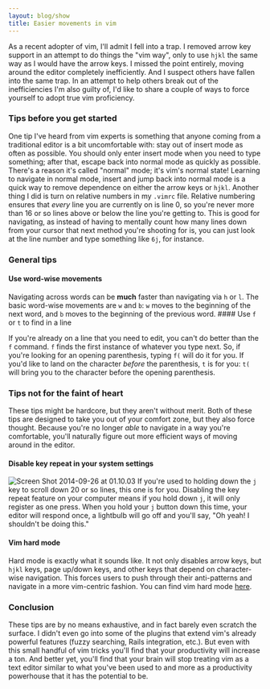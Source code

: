 ```yaml
---
layout: blog/show
title: Easier movements in vim
---
```


As a recent adopter of vim, I'll admit I fell into a trap. I removed arrow key support in an attempt to do things the "vim way", only to use `hjkl` the same way as I would have the arrow keys. I missed the point entirely, moving around the editor completely inefficiently. And I suspect others have fallen into the same trap. In an attempt to help others break out of the inefficiencies I'm also guilty of, I'd like to share a couple of ways to force yourself to adopt true vim proficiency.

### Tips before you get started

 One tip I've heard from vim experts is something that anyone coming from a traditional editor is a bit uncomfortable with: stay out of insert mode as often as possible. You should only enter insert mode when you need to type something; after that, escape back into normal mode as quickly as possible. There's a reason it's called "normal" mode; it's vim's normal state! Learning to navigate in normal mode, insert and jump back into normal mode is a quick way to remove dependence on either the arrow keys or `hjkl`. Another thing I did is turn on relative numbers in my `.vimrc` file. Relative numbering ensures that *every* line you are currently on is line 0, so you're never more than 16 or so lines above or below the line you're getting to. This is good for navigating, as instead of having to mentally count how many lines down from your cursor that next method you're shooting for is, you can just look at the line number and type something like `6j`, for instance.

### General tips

#### Use word-wise movements

 Navigating across words can be **much** faster than navigating via `h` or `l`. The basic word-wise movements are `w` and `b`: `w` moves to the beginning of the next word, and `b` moves to the beginning of the previous word. #### Use `f` or `t` to find in a line

 If you're already on a line that you need to edit, you can't do better than the `f` command. `f` finds the first instance of whatever you type next. So, if you're looking for an opening parenthesis, typing `f(` will do it for you. If you'd like to land on the character *before* the parenthesis, `t` is for you: `t(` will bring you to the character before the opening parenthesis.

### Tips not for the faint of heart

 These tips might be hardcore, but they aren't without merit. Both of these tips are designed to take you out of your comfort zone, but they also force thought. Because you're no longer *able* to navigate in a way you're comfortable, you'll naturally figure out more efficient ways of moving around in the editor.

#### Disable key repeat in your system settings

![Screen Shot 2014-09-26 at 01.10.03](http://res.cloudinary.com/dstrunk/image/upload/v1414083559/Screen-Shot-2014-09-26-at-01_10_03_iohzif.png) If you're used to holding down the `j` key to scroll down 20 or so lines, this one is for you. Disabling the key repeat feature on your computer means if you hold down `j`, it will only register as one press. When you hold your `j` button down this time, your editor will respond once, a lightbulb will go off and you'll say, "Oh yeah! I shouldn't be doing this."

#### Vim hard mode

 Hard mode is exactly what it sounds like. It not only disables arrow keys, but `hjkl` keys, page up/down keys, and other keys that depend on character-wise navigation. This forces users to push through their anti-patterns and navigate in a more vim-centric fashion. You can find vim hard mode [here](https://github.com/wikitopian/hardmode).

### Conclusion

 These tips are by no means exhaustive, and in fact barely even scratch the surface. I didn't even go into some of the plugins that extend vim's already powerful features (fuzzy searching, Rails integration, etc.). But even with this small handful of vim tricks you'll find that your productivity will increase a ton. And better yet, you'll find that your brain will stop treating vim as a text editor similar to what you've been used to and more as a productivity powerhouse that it has the potential to be.
